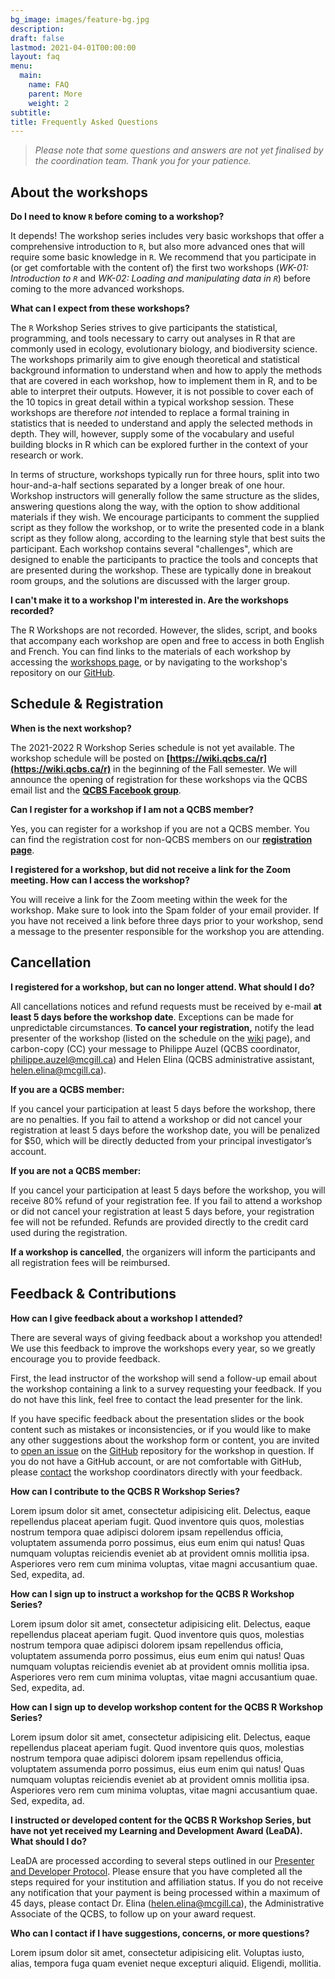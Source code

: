 ```yaml
---
bg_image: images/feature-bg.jpg
description: 
draft: false
lastmod: 2021-04-01T00:00:00
layout: faq
menu:
  main:
    name: FAQ
    parent: More
    weight: 2
subtitle: 
title: Frequently Asked Questions
---
```


> *Please note that some questions and answers are not yet finalised by the coordination team. Thank you for your patience.*

## About the workshops

**Do I need to know `R` before coming to a workshop?**

It depends! The workshop series includes very basic workshops that offer a comprehensive introduction to `R`, but also more advanced ones that will require some basic knowledge in `R`. We recommend that you participate in (or get comfortable with the content of) the first two workshops (*WK-01: Introduction to `R`* and *WK-02: Loading and manipulating data in `R`*) before coming to the more advanced workshops.

**What can I expect from these workshops?**

The `R` Workshop Series strives to give participants the statistical, programming, and tools necessary to carry out analyses in R that are commonly used in ecology, evolutionary biology, and biodiversity science. The workshops primarily aim to give enough theoretical and statistical background information to understand when and how to apply the methods that are covered in each workshop, how to implement them in R, and to be able to interpret their outputs. However, it is not possible to cover each of the 10 topics in great detail within a typical workshop session. These workshops are therefore *not* intended to replace a formal training in statistics that is needed to understand and apply the selected methods in depth. They will, however, supply some of the vocabulary and useful building blocks in R which can be explored further in the context of your research or work.

In terms of structure, workshops typically run for three hours, split into two hour-and-a-half sections separated by a longer break of one hour. Workshop instructors will generally follow the same structure as the slides, answering questions along the way, with the option to show additional materials if they wish. We encourage participants to comment the supplied script as they follow the workshop, or to write the presented code in a blank script as they follow along, according to the learning style that best suits the participant. Each workshop contains several "challenges", which are designed to enable the participants to practice the tools and concepts that are presented during the workshop. These are typically done in breakout room groups, and the solutions are discussed with the larger group. 

**I can't make it to a workshop I'm interested in. Are the workshops recorded?**

The R Workshops are not recorded. However, the slides, script, and books that accompany each workshop are open and free to access in both English and French. You can find links to the materials of each workshop by accessing the <a href = "https://qcbsrworkshops.github.io/workshops/">workshops page</a>, or by navigating to the workshop's repository on our <a href = "https://github.com/QCBSRworkshops">GitHub</a>. 

## Schedule & Registration

**When is the next workshop?**

The 2021-2022 R Workshop Series schedule is not yet available. The workshop schedule will be posted on **[https://wiki.qcbs.ca/r](https://wiki.qcbs.ca/r)** in the beginning of the Fall semester. We will announce the opening of registration for these workshops via the QCBS email list and the **[QCBS Facebook group](https://www.facebook.com/groups/csbq.qcbs/)**.

**Can I register for a workshop if I am not a QCBS member?**

Yes, you can register for a workshop if you are not a QCBS member. You can find the registration cost for non-QCBS members on our **[registration page](https://qcbsrworkshops.github.io/pricing/)**.


**I registered for a workshop, but did not receive a link for the Zoom meeting. How can I access the workshop?**

You will receive a link for the Zoom meeting within the week for the workshop. Make sure to look into the Spam folder of your email provider. If you have not received a link before three days prior to your workshop, send a message to the presenter responsible for the workshop you are attending.  


## Cancellation

**I registered for a workshop, but can no longer attend. What should I do?**

All cancellations notices and refund requests must be received by e-mail **at least 5 days before the workshop date**. Exceptions can be made for unpredictable circumstances. **To cancel your registration,** notify the lead presenter of the workshop (listed on the schedule on the <a href = "https://wiki.qcbs.ca/r">wiki</a> page), and carbon-copy (CC) your message to Philippe Auzel (QCBS coordinator, <philippe.auzel@mcgill.ca>) and Helen Elina (QCBS administrative assistant, <helen.elina@mcgill.ca>).
 
**If you are a QCBS member:**

If you cancel your participation at least 5 days before the workshop, there are no penalties. If you fail to attend a workshop or did not cancel your registration at least 5 days before the workshop date, you will be penalized for $50, which will be directly deducted from your principal investigator’s account.

**If you are not a QCBS member:**

If you cancel your participation at least 5 days before the workshop, you will receive 80% refund of your registration fee. If you fail to attend a workshop or did not cancel your registration at least 5 days before, your registration fee will not be refunded. Refunds are provided directly to the credit card used during the registration.

**If a workshop is cancelled**, the organizers will inform the participants and all registration fees will be reimbursed.


## Feedback & Contributions

**How can I give feedback about a workshop I attended?**

There are several ways of giving feedback about a workshop you attended! We use this feedback to improve the workshops every year, so we greatly encourage you to provide feedback. 

First, the lead instructor of the workshop will send a follow-up email about the workshop containing a link to a survey requesting your feedback. If you do not have this link, feel free to contact the lead presenter for the link. 

If you have specific feedback about the presentation slides or the book content such as mistakes or inconsistencies, or if you would like to make any other suggestions about the workshop form or content, you are invited to [open an issue](https://docs.github.com/en/issues/tracking-your-work-with-issues/creating-an-issue) on the [GitHub](https://github.com/QCBSRworkshops) repository for the workshop in question. If you do not have a GitHub account, or are not comfortable with GitHub, please [contact](https://qcbsrworkshops.github.io/contact/) the workshop coordinators directly with your feedback.

**How can I contribute to the QCBS R Workshop Series?**

Lorem ipsum dolor sit amet, consectetur adipisicing elit. Delectus, eaque repellendus placeat aperiam fugit.
Quod inventore quis quos, molestias nostrum tempora quae adipisci dolorem ipsam repellendus officia,
voluptatem assumenda porro possimus, eius eum enim qui natus! Quas numquam voluptas reiciendis eveniet ab at
provident omnis mollitia ipsa. Asperiores vero rem cum minima voluptas, vitae magni accusantium quae. Sed,
expedita, ad.

**How can I sign up to instruct a workshop for the QCBS R Workshop Series?**

Lorem ipsum dolor sit amet, consectetur adipisicing elit. Delectus, eaque repellendus placeat aperiam fugit.
Quod inventore quis quos, molestias nostrum tempora quae adipisci dolorem ipsam repellendus officia,
voluptatem assumenda porro possimus, eius eum enim qui natus! Quas numquam voluptas reiciendis eveniet ab at
provident omnis mollitia ipsa. Asperiores vero rem cum minima voluptas, vitae magni accusantium quae. Sed,
expedita, ad.


**How can I sign up to develop workshop content for the QCBS R Workshop Series?**

Lorem ipsum dolor sit amet, consectetur adipisicing elit. Delectus, eaque repellendus placeat aperiam fugit.
Quod inventore quis quos, molestias nostrum tempora quae adipisci dolorem ipsam repellendus officia,
voluptatem assumenda porro possimus, eius eum enim qui natus! Quas numquam voluptas reiciendis eveniet ab at
provident omnis mollitia ipsa. Asperiores vero rem cum minima voluptas, vitae magni accusantium quae. Sed,
expedita, ad.

**I instructed or developed content for the QCBS R Workshop Series, but have not yet received my Learning and Development Award (LeaDA). What should I do?**

LeaDA are processed according to several steps outlined in our [Presenter and Developer Protocol](https://qcbsrworkshops.github.io/presenter-developer-protocol/payment-en.html). Please ensure that you have completed all the  steps required for your institution and affiliation status. If you do not receive any notification that your payment is being processed within a maximum of 45 days, please contact Dr. Elina (<helen.elina@mcgill.ca>), the Administrative Associate of the QCBS, to follow up on your award request.

**Who can I contact if I have suggestions, concerns, or more questions?**

Lorem ipsum dolor sit amet, consectetur adipisicing elit. Voluptas iusto, alias, tempora fuga quam eveniet
neque excepturi aliquid. Eligendi, mollitia.
